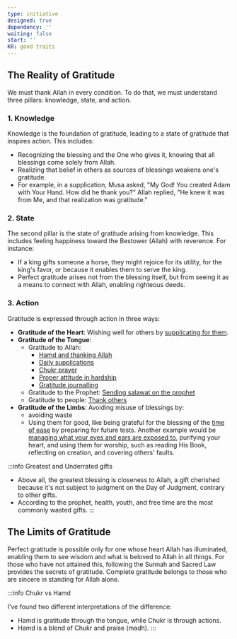 ```yaml
---
type: initiative
designed: true
dependency: ''
waiting: false
start: ''
KR: good traits
---
```


## The Reality of Gratitude

We must thank Allah in every condition. To do that, we must understand three pillars: knowledge, state, and action.

### 1. Knowledge

Knowledge is the foundation of gratitude, leading to a state of gratitude that inspires action. This includes:

* Recognizing the blessing and the One who gives it, knowing that all blessings come solely from Allah.
* Realizing that belief in others as sources of blessings weakens one's gratitude.
* For example, in a supplication, Musa asked, "My God! You created Adam with Your Hand. How did he thank you?" Allah replied, "He knew it was from Me, and that realization was gratitude."

### 2. State

The second pillar is the state of gratitude arising from knowledge. This includes feeling happiness toward the Bestower (Allah) with reverence. For instance:

* If a king gifts someone a horse, they might rejoice for its utility, for the king's favor, or because it enables them to serve the king.
* Perfect gratitude arises not from the blessing itself, but from seeing it as a means to connect with Allah, enabling righteous deeds.

### 3. Action

Gratitude is expressed through action in three ways:

* **Gratitude of the Heart**: Wishing well for others by [supplicating for them](docs/sidebar1/Processes/Supplicate%20for%20other%20people%20alive%20or%20dead.md).
* **Gratitude of the Tongue**:
	* Gratitude to Allah:
		* [Hamd and thanking Allah](docs/sidebar1/Processes/Hamd%20and%20thanking%20allah.md)
		* [Daily supplications](docs/sidebar1/Processes/Say%20morning,%20evening%20and%20before%20sleeping%20supplications.md)
		* [Chukr prayer](docs/sidebar1/Processes/Pray%20chukr%20nafil%20prayer.md)
		* [Proper attitude in hardship](docs/sidebar1/Processes/Attitude%20in%20affliction.md)
		* [Gratitude journalling](docs/sidebar1/Processes/Gratitude%20journalling.md)
	* Gratitude to the Prophet: [Sending salawat on the prophet](docs/sidebar1/Processes/Sending%20salawat%20on%20the%20prophet.md)
	* Gratitude to people: [Thank others](docs/sidebar1/Processes/Thank%20people.md)
* **Gratitude of the Limbs**: Avoiding misuse of blessings by:
	* avoiding waste
	* Using them for good, like being grateful for the blessing of the [time of ease](docs/sidebar1/Processes/Build%20knowledge%20in%20free%20time.md) by preparing for future tests. Another example would be [managing what your eyes and ears are exposed to](docs/sidebar1/Processes/Guarding%20your%20eyes%20and%20ears.md), purifying your heart, and using them for worship, such as reading His Book, reflecting on creation, and covering others' faults.

:::info Greatest and Underrated gifts

* Above all, the greatest blessing is closeness to Allah, a gift cherished because it's not subject to judgment on the Day of Judgment, contrary to other gifts.
* According to the prophet, health, youth, and free time are the most commonly wasted gifts.
:::

## The Limits of Gratitude

Perfect gratitude is possible only for one whose heart Allah has illuminated, enabling them to see wisdom and what is beloved to Allah in all things. For those who have not attained this, following the Sunnah and Sacred Law provides the secrets of gratitude. Complete gratitude belongs to those who are sincere in standing for Allah alone.

:::info Chukr vs Hamd

I've found two different interpretations of the difference:

* Hamd is gratitude through the tongue, while Chukr is through actions.
* Hamd is a blend of Chukr and praise (madh).
:::
